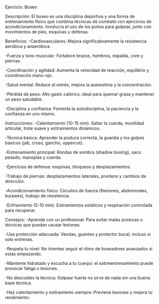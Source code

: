 Ejercicio: Boxeo

Descripción:
El boxeo es una disciplina deportiva y una forma de entrenamiento físico que combina técnicas de combate con ejercicios de acondicionamiento. Involucra el uso de los puños para golpear, junto con movimientos de pies, esquivas y defensa.

Beneficios:
-Cardiovasculares: Mejora significativamente la resistencia aeróbica y anaeróbica.

-Fuerza y tono muscular: Fortalece brazos, hombros, espalda, core y piernas.

-Coordinación y agilidad: Aumenta la velocidad de reacción, equilibrio y coordinación mano-ojo.

-Salud mental: Reduce el estrés, mejora la autoestima y la concentración.

-Pérdida de peso: Alto gasto calórico, ideal para quemar grasa y mantener un peso saludable.

-Disciplina y confianza: Fomenta la autodisciplina, la paciencia y la confianza en uno mismo.

Instrucciones:
-Calentamiento (10-15 min):
Saltar la cuerda, movilidad articular, trote suave y estiramientos dinámicos.

-Técnica básica:
Aprender la postura correcta, la guardia y los golpes básicos (jab, cross, gancho, uppercut).

-Entrenamiento principal:
Rondas de sombra (shadow boxing), saco pesado, manoplas y cuerda.

-Ejercicios de defensa: esquivas, bloqueos y desplazamientos.

-Trabajo de piernas: 
desplazamientos laterales, pivoteos y cambios de dirección.

-Acondicionamiento físico:
Circuitos de fuerza (flexiones, abdominales, burpees), trabajo de resistencia.

-Enfriamiento (5-10 min):
Estiramientos estáticos y respiración controlada para recuperar.

Consejos:
-Aprende con un profesional: Para evitar malas posturas o técnicas que puedan causar lesiones.

-Usa protección adecuada: Vendas, guantes y protector bucal, incluso si solo entrenas.

-Respeta tu nivel: No intentes seguir el ritmo de boxeadores avanzados si estás empezando.

-Mantente hidratado y escucha a tu cuerpo: el sobreentrenamiento puede provocar fatiga o lesiones.

-No descuides la técnica: Golpear fuerte no sirve de nada sin una buena base técnica.

-Haz calentamiento y estiramiento siempre: Previene lesiones y mejora tu rendimiento.